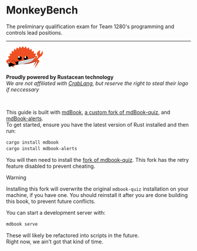 # MonkeyBench

The preliminary qualification exam for Team 1280's programming and
controls lead positions.

---

<img src="./ferris.png" alt="Ferris the crab" width="100px">

**Proudly powered by Rustacean technology**  
_We are not affiliated with [CrabLang](https://crablang.org), but reserve the right to steal their logo if neccessary_

<br>

This guide is built with [mdBook](https://rust-lang.github.io/mdBook/), [a custom fork of mdBook-quiz](https://github.com/couscousdude/mdbook-quiz), and [mdBook-alerts](https://github.com/lambdalisue/rs-mdbook-alerts).  
To get started, ensure you have the latest version of Rust installed and then run:

```bash
cargo install mdbook
cargo install mdbook-alerts
```

You will then need to install the [fork of mdbook-quiz](https://github.com/couscousdude/mdbook-quiz#installation). This fork has the retry feature disabled to prevent cheating.

> [!WARNING]
> Installing this fork will overwrite the original `mdbook-quiz` installation on your machine, if you have one. You should reinstall it after you are done building this book, to prevent future conflicts.

You can start a development server with:

```bash
mdbook serve
```

These will likely be refactored into scripts in the future.  
Right now, we ain't got that kind of time.
